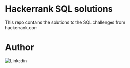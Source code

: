 # Hackerrank SQL solutions

This repo contains the solutions to the SQL challenges from hackerrank.com
# Author

![Linkedin](https://www.linkedin.com/in/swet-sagar-87277414a/)
